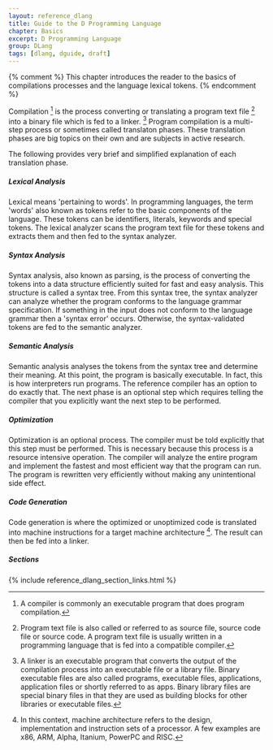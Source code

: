 ```yaml
---
layout: reference_dlang
title: Guide to the D Programming Language
chapter: Basics
excerpt: D Programming Language
group: DLang
tags: [dlang, dguide, draft]
---
```


{% comment %}
This chapter introduces the reader to the basics of compilations processes and the language lexical tokens.
{% endcomment %}

Compilation [^compiler] is the process converting or translating a program text file [^sourcecode] into a binary file which is fed to a linker. [^linker]
Program compilation is a multi-step process or sometimes called translaton phases.
These translation phases are big topics on their own and are subjects in active research.

The following provides very brief and simplified explanation of each translation phase.

##### Lexical Analysis

Lexical means 'pertaining to words'.
In programming languages, the term 'words' also known as tokens refer to the basic components of the language.
These tokens can be identifiers, literals, keywords and special tokens.
The lexical analyzer scans the program text file for these tokens and extracts them and then fed to the syntax analyzer.

##### Syntax Analysis

Syntax analysis, also known as parsing, is the process of converting the tokens into a data structure efficiently suited for fast and easy analysis.
This structure is called a syntax tree.
From this syntax tree, the syntax analyzer can analyze whether the program conforms to the language grammar specification.
If something in the input does not conform to the language grammar then a 'syntax error' occurs.
Otherwise, the syntax-validated tokens are fed to the semantic analyzer.

##### Semantic Analysis

Semantic analysis analyses the tokens from the syntax tree and determine their meaning.
At this point, the program is basically executable.
In fact, this is how interpreters run programs.
The reference compiler has an option to do exactly that.
The next phase is an optional step which requires telling the compiler that you explicitly want the next step to be performed.

##### Optimization

Optimization is an optional process.
The compiler must be told explicitly that this step must be performed.
This is necessary because this process is a resource intensive operation.
The compiler will analyze the entire program and implement the fastest and most efficient way that the program can run.
The program is rewritten very efficiently without making any unintentional side effect.

##### Code Generation

Code generation is where the optimized or unoptimized code is translated into machine instructions for a target machine architecture [^machine architecture].
The result can then be fed into a linker.

##### Sections

{% include reference_dlang_section_links.html %}

[^sourcecode]: Program text file is also called or referred to as source file, source code file or source code. A program text file is usually written in a programming language that is fed into a compatible compiler.
[^compiler]: A compiler is commonly an executable program that does program compilation.
[^linker]: A linker is an executable program that converts the output of the compilation process into an executable file or a library file. Binary executable files are also called programs, executable files, applications, application files or shortly referred to as apps. Binary library files are special binary files in that they are used as building blocks for other libraries or executable files.
[^machine architecture]: In this context, machine architecture refers to the design, implementation and instruction sets of a processor. A few examples are x86, ARM, Alpha, Itanium, PowerPC and RISC.